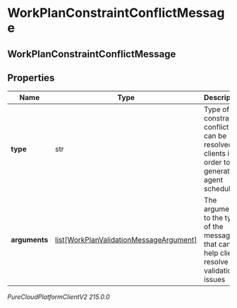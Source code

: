 # WorkPlanConstraintConflictMessage

## WorkPlanConstraintConflictMessage

## Properties

|Name | Type | Description | Notes|
|------------ | ------------- | ------------- | -------------|
| **type** | str | Type of constraint conflict that can be resolved by clients in order to generate agent schedules | [optional] |
| **arguments** | [list[WorkPlanValidationMessageArgument]](WorkPlanValidationMessageArgument) | The arguments to the type of the message that can help clients resolve validation issues | [optional] |



_PureCloudPlatformClientV2 215.0.0_
